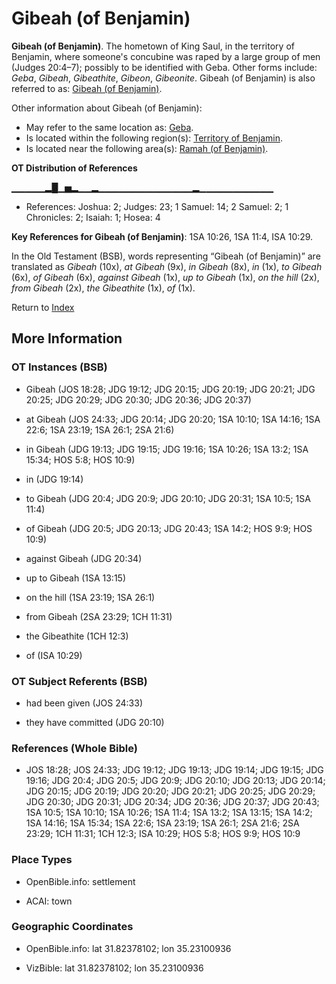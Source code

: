 # Gibeah (of Benjamin)
**Gibeah (of Benjamin)**. 
The hometown of King Saul, in the territory of Benjamin, where someone's concubine was raped by a large group of men (Judges 20:4–7); possibly to be identified with Geba. 
Other forms include: 
*Geba*, *Gibeah*, *Gibeathite*, *Gibeon*, *Gibeonite*. 
Gibeah (of Benjamin) is also referred to as: 
[Gibeah (of Benjamin)](Gibeah.2.md). 




Other information about Gibeah (of Benjamin):


* May refer to the same location as: 
[Geba](Geba.md). 
* Is located within the following region(s): 
[Territory of Benjamin](TerritoryOfBenjamin.md). 
* Is located near the following area(s): 
[Ramah (of Benjamin)](Ramah.1.md). 


**OT Distribution of References**

▁▁▁▁▁▂█▁▅▂▁▁▂▁▁▁▁▁▁▁▁▁▁▁▁▁▁▂▁▁▁▁▁▁▁▁▁▁▁
* References: Joshua: 2; Judges: 23; 1 Samuel: 14; 2 Samuel: 2; 1 Chronicles: 2; Isaiah: 1; Hosea: 4



**Key References for Gibeah (of Benjamin)**: 
1SA 10:26, 1SA 11:4, ISA 10:29. 


In the Old Testament (BSB), words representing “Gibeah (of Benjamin)” are translated as 
*Gibeah* (10x), *at Gibeah* (9x), *in Gibeah* (8x), *in* (1x), *to Gibeah* (6x), *of Gibeah* (6x), *against Gibeah* (1x), *up to Gibeah* (1x), *on the hill* (2x), *from Gibeah* (2x), *the Gibeathite* (1x), *of* (1x). 




Return to [Index](00-Index.md)

## More Information

### OT Instances (BSB)

* Gibeah (JOS 18:28; JDG 19:12; JDG 20:15; JDG 20:19; JDG 20:21; JDG 20:25; JDG 20:29; JDG 20:30; JDG 20:36; JDG 20:37)

* at Gibeah (JOS 24:33; JDG 20:14; JDG 20:20; 1SA 10:10; 1SA 14:16; 1SA 22:6; 1SA 23:19; 1SA 26:1; 2SA 21:6)

* in Gibeah (JDG 19:13; JDG 19:15; JDG 19:16; 1SA 10:26; 1SA 13:2; 1SA 15:34; HOS 5:8; HOS 10:9)

* in (JDG 19:14)

* to Gibeah (JDG 20:4; JDG 20:9; JDG 20:10; JDG 20:31; 1SA 10:5; 1SA 11:4)

* of Gibeah (JDG 20:5; JDG 20:13; JDG 20:43; 1SA 14:2; HOS 9:9; HOS 10:9)

* against Gibeah (JDG 20:34)

* up to Gibeah (1SA 13:15)

* on the hill (1SA 23:19; 1SA 26:1)

* from Gibeah (2SA 23:29; 1CH 11:31)

* the Gibeathite (1CH 12:3)

* of (ISA 10:29)



### OT Subject Referents (BSB)

* had been given (JOS 24:33)

* they have committed (JDG 20:10)



### References (Whole Bible)

* JOS 18:28; JOS 24:33; JDG 19:12; JDG 19:13; JDG 19:14; JDG 19:15; JDG 19:16; JDG 20:4; JDG 20:5; JDG 20:9; JDG 20:10; JDG 20:13; JDG 20:14; JDG 20:15; JDG 20:19; JDG 20:20; JDG 20:21; JDG 20:25; JDG 20:29; JDG 20:30; JDG 20:31; JDG 20:34; JDG 20:36; JDG 20:37; JDG 20:43; 1SA 10:5; 1SA 10:10; 1SA 10:26; 1SA 11:4; 1SA 13:2; 1SA 13:15; 1SA 14:2; 1SA 14:16; 1SA 15:34; 1SA 22:6; 1SA 23:19; 1SA 26:1; 2SA 21:6; 2SA 23:29; 1CH 11:31; 1CH 12:3; ISA 10:29; HOS 5:8; HOS 9:9; HOS 10:9


### Place Types

* OpenBible.info: settlement

* ACAI: town



### Geographic Coordinates

* OpenBible.info: lat 31.82378102; lon 35.23100936

* VizBible: lat 31.82378102; lon 35.23100936




